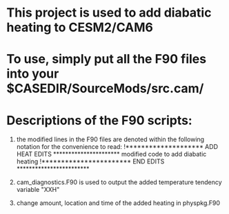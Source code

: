 # This project is used to add diabatic heating to CESM2/CAM6

# To use, simply put all the F90 files into your $CASEDIR/SourceMods/src.cam/

# Descriptions of the F90 scripts:
1) the modified lines in the F90 files are denoted within the following notation for the convenience to read:
!******************** ADD HEAT EDITS **********************
modified code to add diabatic heating
!*********************** END EDITS ************************

2) cam_diagnostics.F90 is used to output the added temperature tendency variable "XXH"

3) change amount, location and time of the added heating in physpkg.F90 
